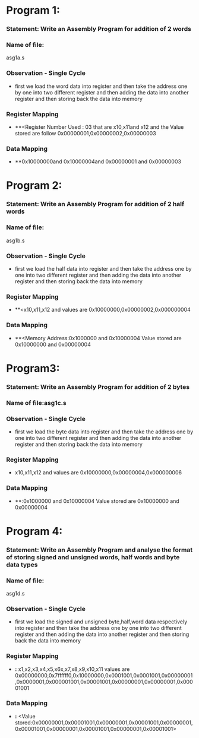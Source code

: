 # Program 1: 
### Statement: Write an Assembly Program for addition of 2 words

### Name of file:
asg1a.s

### Observation - Single Cycle
- first we load the word data into register and then take the address one by one into two  different register and then adding the data into another register and then storing back the data into memory

### Register Mapping
- **<Register Number Used : 03 that are x10,x11and x12 and the Value stored are follow 0x00000001,0x00000002,0x00000003

### Data Mapping
- **0x10000000and 0x10000004and 0x00000001 and 0x00000003


# Program 2: 
### Statement: Write an Assembly Program for addition of 2 half words

### Name of file:
asg1b.s

### Observation - Single Cycle
- first we load the half  data into register and then take the address one by one into two  different register and then adding the data into another  register and then storing back the data into memory
 
### Register Mapping
- **<x10,x11,x12 and values are 0x10000000,0x00000002,0x000000004

### Data Mapping
- **<Memory Address:0x1000000 and 0x10000004 Value stored are 0x10000000 and 0x00000004

# Program3: 
### Statement: Write an Assembly Program for addition of 2 bytes

### Name of file:asg1c.s


### Observation - Single Cycle
- first we load the byte  data into register and then take the address one by one into two  different register and then adding the data into  another  register and then storing back the data into memory 
### Register Mapping
- x10,x11,x12 and values are 0x10000000,0x00000004,0x000000006
### Data Mapping
- **:0x1000000 and 0x10000004 Value stored are 0x10000000 and 0x00000004
# Program 4: 
### Statement: Write an Assembly Program and analyse the format of storing signed and unsigned words, half words and byte data types

### Name of file:
asg1d.s
### Observation - Single Cycle
-  first we load the signed and unsigned byte,half,word  data respectively into register and then take the address one by one into two  different register and then adding the data into another  register and then storing back the data into memory
 
### Register Mapping
- **<Register Number Used>:** <Value stored>
 x1,x2,x3,x4,x5,x6x,x7,x8,x9,x10,x11 values are 0x00000000,0x7ffffff0,0x10000000,0x0001001,0x0001001,0x00000001,0x0000001,0x000001001,0x00001001,0x00000001,0x00000001,0x00001001
### Data Mapping
- **<Memory Address:08>:** <Value stored:0x00000001,0x00001001,0x00000001,0x00001001,0x00000001,0x00001001,0x00000001,0x00001001,0x00000001,0x00001001>
